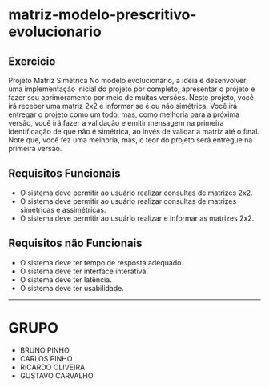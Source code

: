 # matriz-modelo-prescritivo-evolucionario

## Exercicio 
Projeto Matriz Simétrica
No modelo evolucionário, a ideia é desenvolver uma implementação inicial do projeto por completo, apresentar o projeto e fazer seu aprimoramento por meio de muitas versões.
Neste projeto, você irá receber uma matriz 2x2 e informar se é ou não simétrica. Você irá entregar o projeto como um todo, mas, como melhoria para a próxima versão, você irá fazer a validação e emitir mensagem na primeira identificação de que não é simétrica, ao invés de validar a matriz até o final.
Note que, você fez uma melhoria, mas, o teor do projeto será entregue na primeira versão.

## Requisitos Funcionais

  - O sistema deve permitir ao usuário realizar consultas de matrizes 2x2.
  - O sistema deve permitir ao usuário realizar consultas de matrizes simétricas e assimétricas.
  - O sistema deve permitir ao usuário realizar e informar as matrizes 2x2.
  
## Requisitos não Funcionais

- O sistema deve ter tempo de resposta adequado. 
- O sistema deve ter interface interativa. 
- O sistema deve ter latência.
- O sistema deve ter usabilidade.


<hr>

# GRUPO 

- BRUNO PINHO
- CARLOS PINHO
- RICARDO OLIVEIRA
- GUSTAVO CARVALHO
